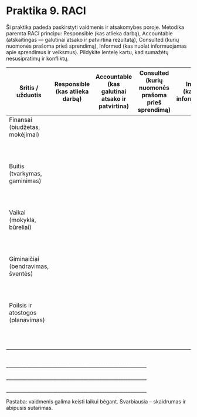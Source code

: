 # Praktika 9. RACI

Ši praktika padeda paskirstyti vaidmenis ir atsakomybes poroje. Metodika paremta RACI principu: Responsible (kas atlieka darbą), Accountable (atskaitingas — galutinai atsako ir patvirtina rezultatą), Consulted (kurių nuomonės prašoma prieš sprendimą), Informed (kas nuolat informuojamas apie sprendimus ir veiksmus). Pildykite lentelę kartu, kad sumažėtų nesusipratimų ir konfliktų.

<style>
    table {
        width: 100%;
    }
</style>
| Sritis / užduotis | Responsible<br/>(kas atlieka darbą) | Accountable<br/>(kas galutinai atsako ir patvirtina) | Consulted<br/>(kurių nuomonės prašoma<br/>prieš sprendimą) | Informed<br/>(kas nuolat informuojamas) |
|---|:--:|:--:|:--:|:--:|
| Finansai (biudžetas, mokėjimai)<br/><br/><br/><br/> |||||
| Buitis (tvarkymas, gaminimas)<br/><br/><br/><br/> |||||
| Vaikai (mokykla, būreliai)<br/><br/><br/><br/> |||||
| Giminaičiai (bendravimas, šventės)<br/><br/><br/><br/> |||||
| Poilsis ir atostogos (planavimas)<br/><br/><br/><br/> |||||
||||||

<br/>
____________________________________________________________
<br/><br/>
____________________________________________________________
<br/><br/>
____________________________________________________________

Pastaba: vaidmenis galima keisti laikui bėgant. Svarbiausia – skaidrumas ir abipusis sutarimas.

<div style="page-break-after: always;"></div>
